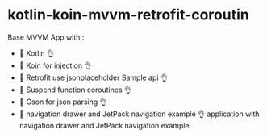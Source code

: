 
# kotlin-koin-mvvm-retrofit-coroutin
Base MVVM App with :
- 🔖 Kotlin 👌
- 🔖 Koin for injection 👌
- 🔖 Retrofit use jsonplaceholder Sample api 👌
- 🔖 Suspend function coroutines 👌
- 🔖 Gson for json parsing 👌
- 🔖 navigation drawer and JetPack navigation example 👌
application with navigation drawer and JetPack navigation example
